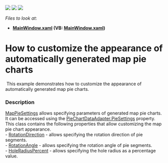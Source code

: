 <!-- default badges list -->
![](https://img.shields.io/endpoint?url=https://codecentral.devexpress.com/api/v1/VersionRange/128571440/21.1.5%2B)
[![](https://img.shields.io/badge/Open_in_DevExpress_Support_Center-FF7200?style=flat-square&logo=DevExpress&logoColor=white)](https://supportcenter.devexpress.com/ticket/details/T212908)
[![](https://img.shields.io/badge/📖_How_to_use_DevExpress_Examples-e9f6fc?style=flat-square)](https://docs.devexpress.com/GeneralInformation/403183)
<!-- default badges end -->
<!-- default file list -->
*Files to look at*:

* **[MainWindow.xaml](./CS/MapPieSettingsExample/MainWindow.xaml) (VB: [MainWindow.xaml](./VB/MapPieSettingsExample/MainWindow.xaml))**
<!-- default file list end -->
# How to customize the appearance of automatically generated map pie charts


<p> This example demonstrates how to customize the appearance of automatically generated map pie charts.</p>


<h3>Description</h3>

<p><a href="https://documentation.devexpress.com/#WPF/clsDevExpressXpfMapMapPieSettingstopic">MapPieSettings</a> allows specifying parameters of generated map pie charts. It can be accessed using the&nbsp;<a href="https://documentation.devexpress.com/#WPF/DevExpressXpfMapPieChartDataAdapter_PieSettingstopic">PieChartDataAdapter.PieSettings</a> property.<br />This class contains the following properties that allow customizing the map pie chart appearance.<br />-&nbsp;<a href="https://documentation.devexpress.com/#WPF/DevExpressXpfMapMapPieSettings_RotationDirectiontopic">RotationDirection</a> - allows specifying the rotation direction of pie segments.<br />- <a href="https://isc.devexpress.com/Solution/Details/DevExpressXpfMapMapPieSettings">RotationAngle</a>&nbsp;- allows specifying the rotation angle of pie segments.<br />- <a href="https://documentation.devexpress.com/#WPF/DevExpressXpfMapMapPieSettings_HoleRadiusPercenttopic">HoleRadiusPercent</a>&nbsp;- allows specifying the hole radius as a percentage value.</p>

<br/>


